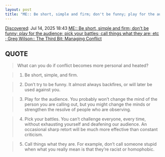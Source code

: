 ```yaml
---
layout: post
title: "ME:: Be short, simple and firm; don't be funny; play for the audience; pick your battles; call things what they are; etc ; Greg Wilson:: The Third Bit: Managing Conflict"
---
```

[Discovered](http://rolandtanglao.com/2020/07/29/p1-blogthis-checkvist-list-links-to-blog/): Jul 14, 2025 18:43 [ME:: Be short, simple and firm; don't be funny; play for the audience; pick your battles; call things what they are; etc ; Greg Wilson:: The Third Bit: Managing Conflict](https://third-bit.com/2025/01/09/conflict/)

## QUOTE

>What can you do if conflict becomes more personal and heated?

> 1. Be short, simple, and firm.

> 2. Don’t try to be funny. It almost always backfires, or will later be used against you.

> 3. Play for the audience. You probably won’t change the mind of the person you are calling out, but you might change the minds or strengthen the resolve of people who are observing.

> 4. Pick your battles. You can’t challenge everyone, every time, without exhausting yourself and deafening our audience. An occasional sharp retort will be much more effective than constant criticism.

> 5. Call things what they are. For example, don’t call someone stupid when what you really mean is that they’re racist or homophobic.

